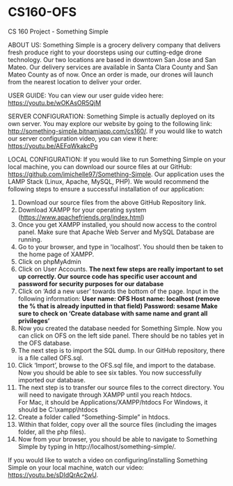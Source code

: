 # CS160-OFS
CS 160 Project - Something Simple

ABOUT US: Something Simple is a grocery delivery company that delivers fresh produce right to your doorsteps using our cutting-edge drone technology. Our two locations are based in downtown San Jose and San Mateo. Our delivery services are available in Santa Clara County and San Mateo County as of now.  Once an order is made, our drones will launch from the nearest location to deliver your order.  

USER GUIDE: You can view our user guide video here: https://youtu.be/wOKAsOR5QjM

SERVER CONFIGURATION: Something Simple is actually deployed on its own server.  You may explore our website by going to the following link:
http://something-simple.bitnamiapp.com/cs160/. If you would like to watch our server configuration video, you can view it here: https://youtu.be/AEFqWkakcPg

LOCAL CONFIGURATION: If you would like to run Something Simple on your local machine, you can download our source files at our GitHub: https://github.com/imichelle97/Something-Simple. Our application uses the LAMP Stack (Linux, Apache, MySQL, PHP). We would recommend the following steps to ensure a successful installation of our application:

1. Download our source files from the above GitHub Repository link.
2. Download XAMPP for your operating system (https://www.apachefriends.org/index.html)
3. Once you get XAMPP installed, you should now access to the control panel.  Make sure that Apache Web Server and MySQL Database are running. 
4. Go to your browser, and type in 'localhost'.  You should then be taken to the home page of XAMPP.
5. Click on phpMyAdmin
6. Click on User Accounts.  **The next few steps are really important to set up correctly.  Our source code has specific user account and password for security purposes for our database**
7. Click on ‘Add a new user’ towards the bottom of the page.  Input in the following information:
    **User name: OFS
    Host name: localhost (remove the % that is already inputted in that field)
    Password: sesame
    Make sure to check on ‘Create database with same name and grant all privileges’**
8. Now you created the database needed for Something Simple.  Now you can click on OFS on the left side panel.  There should be no tables yet in the OFS database. 
9. The next step is to import the SQL dump.  In our GitHub repository, there is a file called OFS.sql.  
10. Click ‘Import’, browse to the OFS.sql file, and import to the database.  Now you should be able to see six tables.  You now successfully imported our database. 
11. The next step is to transfer our source files to the correct directory.  You will need to navigate through XAMPP until you reach htdocs.  
    For Mac, it should be Applications/XAMPP/htdocs
    For Windows, it should be C:\xampp\htdocs
12. Create a folder called “Something-Simple” in htdocs.  
13. Within that folder, copy over all the source files (including the images folder, all the php files).
14. Now from your browser, you should be able to navigate to Something Simple by typing in http://localhost/something-simple/. 

If you would like to watch a video on configuring/installing Something Simple on your local machine, watch our video: https://youtu.be/sDIdQrAc2wU.  











